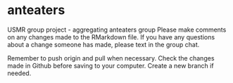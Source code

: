 # anteaters
USMR group project - aggregating anteaters group
Please make comments on any changes made to the RMarkdown file. 
If you have any questions about a change someone has made, please text in the group chat. 

Remember to push origin and pull when necessary. 
Check the changes made in Github before saving to your computer. 
Create a new branch if needed. 
